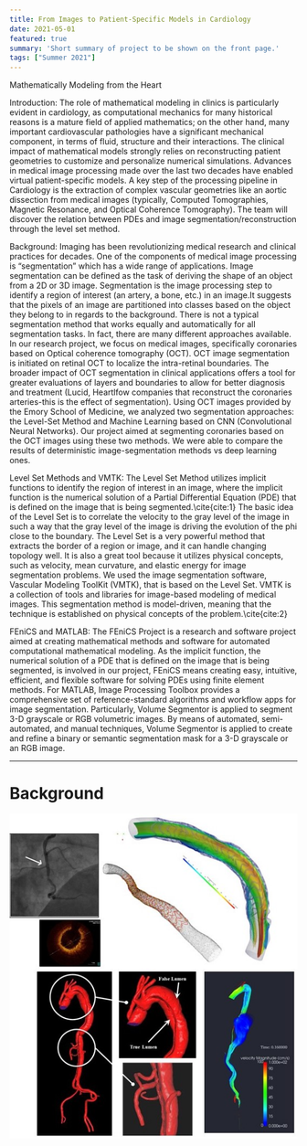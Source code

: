 ```yaml
---
title: From Images to Patient-Specific Models in Cardiology
date: 2021-05-01
featured: true
summary: 'Short summary of project to be shown on the front page.'
tags: ["Summer 2021"]
---
```


Mathematically Modeling from the Heart

<!--more-->

Introduction: 
The role of mathematical modeling in clinics is particularly evident in cardiology, as computational mechanics for many historical reasons is a mature field of applied mathematics; on the other hand, many important cardiovascular pathologies have a significant mechanical component, in terms of fluid, structure and their interactions. The clinical impact of mathematical models strongly relies on reconstructing patient geometries to customize and personalize numerical simulations. Advances in medical image processing made over the last two decades have enabled virtual patient-specific models. A key step of the processing pipeline in Cardiology is the extraction of complex vascular geometries like an aortic dissection from medical images (typically, Computed Tomographies, Magnetic Resonance, and Optical Coherence Tomography). The team will discover the relation between PDEs and image segmentation/reconstruction through the level set method.

<!--Insert Image-->

Background:
Imaging has been revolutionizing medical research and clinical practices for decades. One of the components of medical image processing is “segmentation” which has a wide range of applications. Image segmentation can be defined as the task of deriving the shape of an object from a 2D or 3D image. Segmentation is the image processing step to identify a region of interest (an artery, a bone, etc.) in an image.It suggests that the pixels of an image are partitioned into classes based on the object they belong to in regards to the background. There is not a typical segmentation method that works equally and automatically for all segmentation tasks. In fact, there are many different approaches available. In our research project, we focus on medical images, specifically coronaries based on Optical coherence tomography (OCT). OCT image segmentation is initiated on retinal OCT to localize the intra-retinal boundaries. The broader impact of OCT segmentation in clinical applications offers a tool for greater evaluations of layers and boundaries to allow for better diagnosis and treatment (Lucid, Heartlfow companies that reconstruct the coronaries arteries-this is the effect of segmentation). Using OCT images provided by the Emory School of Medicine, we analyzed two segmentation approaches: the Level-Set Method and Machine Learning based on CNN (Convolutional Neural Networks). Our project aimed at segmenting coronaries based on the OCT images using these two methods. We were able to compare the results of deterministic image-segmentation methods vs deep learning ones. 

<!--Insert Image-->

Level Set Methods and VMTK:
The Level Set Method utilizes implicit functions to identify the region of interest in an image, where the implicit function is the numerical solution of a Partial Differential Equation (PDE) that is defined on the image that is being segmented.\cite{cite:1} The basic idea of the Level Set is to correlate the velocity to the gray level of the image in such a way that the gray level of the image is driving the evolution of the phi close to the boundary. The Level Set is a very powerful method that extracts the border of a region or image, and it can handle changing topology well. It is also a great tool because it utilizes physical concepts, such as velocity, mean curvature, and elastic energy for image segmentation problems. We used the image segmentation software, Vascular Modeling ToolKit (VMTK), that is based on the Level Set. VMTK is a collection of tools and libraries for image-based modeling of medical images. This segmentation method is model-driven, meaning that the technique is established on physical concepts of the problem.\cite{cite:2}
    

<!--Insert Image-->
FEniCS and MATLAB:
The FEniCS Project is a research and software project aimed at creating mathematical methods and software for automated computational mathematical modeling. As the implicit function, the numerical solution of a PDE that is defined on the image that is being segmented, is involved in our project, FEniCS means creating easy, intuitive, efficient, and flexible software for solving PDEs using finite element methods. For MATLAB, Image Processing Toolbox provides a comprehensive set of reference-standard algorithms and workflow apps for image segmentation. Particularly, Volume Segmentor is applied to segment 3-D grayscale or RGB volumetric images. By means of automated, semi-automated, and manual techniques, Volume Segmentor is applied to create and refine a binary or semantic segmentation mask for a 3-D grayscale or an RGB image.


---
# Background
![mainImage](img/cardio1.jpg "Heart")

